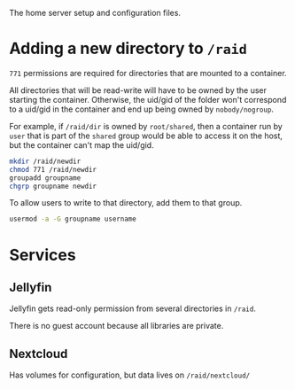 The home server setup and configuration files.

# Adding a new directory to `/raid`

`771` permissions are required for directories that are mounted to a container.

All directories that will be read-write will have to be owned by the user starting the container. Otherwise, the uid/gid of the folder won't correspond to a uid/gid in the container and end up being owned by `nobody/nogroup`.

For example, if `/raid/dir` is owned by `root/shared`, then a container run by `user` that is part of the `shared` group would be able to access it on the host, but the container can't map the uid/gid.

```bash
mkdir /raid/newdir
chmod 771 /raid/newdir
groupadd groupname
chgrp groupname newdir
```

To allow users to write to that directory, add them to that group.

```bash
usermod -a -G groupname username
```

# Services

## Jellyfin

Jellyfin gets read-only permission from several directories in `/raid`.

There is no guest account because all libraries are private.

## Nextcloud

Has volumes for configuration, but data lives on `/raid/nextcloud/`
